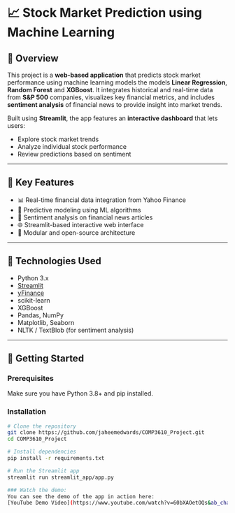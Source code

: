 # 📈 Stock Market Prediction using Machine Learning

## 📖 Overview  
This project is a **web-based application** that predicts stock market performance using machine learning models the models **Linear Regression**, **Random Forest** and **XGBoost**. It integrates historical and real-time data from **S&P 500** companies, visualizes key financial metrics, and includes **sentiment analysis** of financial news to provide insight into market trends.

Built using **Streamlit**, the app features an **interactive dashboard** that lets users:
- Explore stock market trends
- Analyze individual stock performance
- Review predictions based on sentiment

---

## 🎯 Key Features
- 📊 Real-time financial data integration from Yahoo Finance
- 🤖 Predictive modeling using ML algorithms
- 💬 Sentiment analysis on financial news articles
- 🌐 Streamlit-based interactive web interface
- 🧱 Modular and open-source architecture

---

## 🧰 Technologies Used
- Python 3.x
- [Streamlit](https://streamlit.io/)
- [yFinance](https://pypi.org/project/yfinance/)
- scikit-learn
- XGBoost
- Pandas, NumPy
- Matplotlib, Seaborn
- NLTK / TextBlob (for sentiment analysis)

---

## 🚀 Getting Started

### Prerequisites
Make sure you have Python 3.8+ and pip installed.

### Installation
```bash
# Clone the repository
git clone https://github.com/jaheemedwards/COMP3610_Project.git
cd COMP3610_Project

# Install dependencies
pip install -r requirements.txt

# Run the Streamlit app
streamlit run streamlit_app/app.py

### Watch the demo:
You can see the demo of the app in action here:  
[YouTube Demo Video](https://www.youtube.com/watch?v=60bXAOetOQs&ab_channel=Eddie)